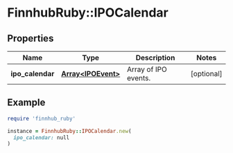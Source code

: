 # FinnhubRuby::IPOCalendar

## Properties

| Name | Type | Description | Notes |
| ---- | ---- | ----------- | ----- |
| **ipo_calendar** | [**Array&lt;IPOEvent&gt;**](IPOEvent.md) | Array of IPO events. | [optional] |

## Example

```ruby
require 'finnhub_ruby'

instance = FinnhubRuby::IPOCalendar.new(
  ipo_calendar: null
)
```

